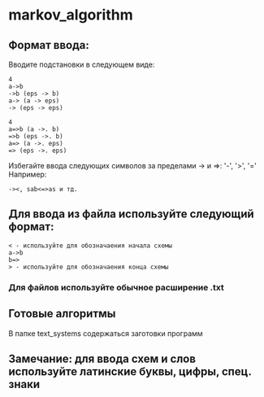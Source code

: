 ﻿# markov_algorithm

## Формат ввода:
Вводите подстановки в следующем виде:
```
4
a->b
->b (eps -> b)
a-> (a -> eps)
-> (eps -> eps)

4
a=>b (a ->. b)
=>b (eps ->. b)
a=> (a ->. eps)
=> (eps ->. eps)
```
Избегайте ввода следующих символов за пределами -> и =>: '-', '>', '='
Например: 
```
-><, sab<=>as и тд. 
```

## Для ввода из файла используйте следующий формат:
```
< - используйте для обозначаения начала схемы
a->b
b=>
> - используйте для обозначаения конца схемы
```
### Для файлов используйте обычное расширение .txt

## Готовые алгоритмы
В папке text_systems содержаться заготовки программ

## Замечание: для ввода схем и слов используйте латинские буквы, цифры, спец. знаки

